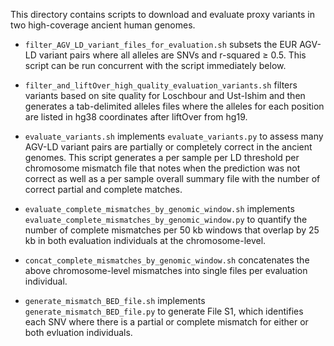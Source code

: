 This directory contains scripts to download and evaluate proxy variants in two high-coverage ancient human genomes.

- `filter_AGV_LD_variant_files_for_evaluation.sh` subsets the EUR AGV-LD variant pairs where all alleles are SNVs and r-squared $\geq$ 0.5. This script can be run concurrent with the script immediately below.

- `filter_and_liftOver_high_quality_evaluation_variants.sh` filters variants based on site quality for Loschbour and Ust-Ishim and then generates a tab-delimited alleles files where the alleles for each position are listed in hg38 coordinates after liftOver from hg19.

- `evaluate_variants.sh` implements `evaluate_variants.py` to assess many AGV-LD variant pairs are partially or completely correct in the ancient genomes. This script generates a per sample per LD threshold per chromosome mismatch file that notes when the prediction was not correct as well as a per sample overall summary file with the number of correct partial and complete matches.

- `evaluate_complete_mismatches_by_genomic_window.sh` implements `evaluate_complete_mismatches_by_genomic_window.py` to quantify the number of complete mismatches per 50 kb windows that overlap by 25 kb in both evaluation individuals at the chromosome-level.

- `concat_complete_mismatches_by_genomic_window.sh` concatenates the above chromosome-level mismatches into single files per evaluation individual.

- `generate_mismatch_BED_file.sh` implements `generate_mismatch_BED_file.py` to generate File S1, which identifies each SNV where there is a partial or complete mismatch for either or both evluation individuals.